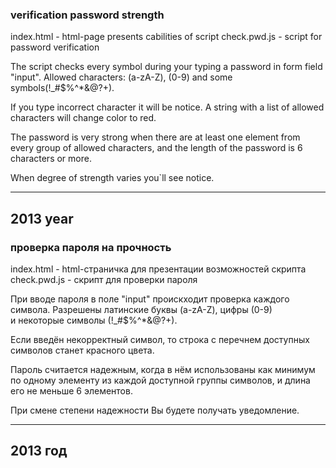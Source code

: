 ### verification password strength

index.html  -  html-page presents cabilities of script
check.pwd.js  -  script for password verification

The script checks every symbol during your typing a password in form field "input".
Allowed characters: (a-zA-Z), (0-9) and some symbols(!_#$%^*&@?+).

If you type incorrect character it will be notice. 
A string with a list of allowed characters will change color to red. 

The password is very strong when there are at least one element from every group of allowed characters, 
and the length of the password is 6 characters or more.

When degree of strength varies you`ll see notice.

--------------
2013 year
--------------

### проверка пароля на прочность

index.html  -  html-страничка для презентации возможностей скрипта
check.pwd.js  -  скрипт для проверки пароля

При вводе пароля в поле "input" проискходит проверка каждого символа.
Разрешены латинские буквы (a-zA-Z), цифры (0-9)<br> и некоторые символы (!_#$%^*&@?+).

Если введён некорректный символ, то строка с перечнем доступных символов станет красного цвета.

Пароль считается надежным, когда в нём использованы как минимум по одному элементу
из каждой доступной группы символов, и длина его не меньше 6 элементов.

При смене степени надежности Вы будете получать уведомление.

--------------
2013 год
--------------
